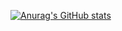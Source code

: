 [![Anurag's GitHub stats](https://github-readme-stats.vercel.app/api?username=azbGithub)](https://github.com/azbGithub/github-readme-stats)
